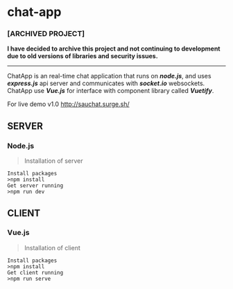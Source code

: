 # chat-app
### [ARCHIVED PROJECT]
<b> I have decided to archive this project and not continuing to development due to old versions of libraries and security issues. </b>
<hr>

ChatApp is an real-time chat application that runs on _**node.js**_, and uses _**express.js**_ api server and communicates with _**socket.io**_ websockets.
ChatApp use _**Vue.js**_ for interface with component library called _**Vuetify**_.  

For live demo v1.0
http://sauchat.surge.sh/

## SERVER
### Node.js
>Installation of server
```
Install packages
>npm install
Get server running
>npm run dev
```
## CLIENT
### Vue.js
>Installation of client
```
Install packages
>npm install
Get client running
>npm run serve
```
